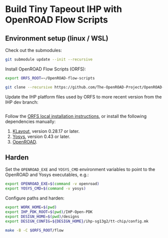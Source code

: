 # Build Tiny Tapeout IHP with OpenROAD Flow Scripts

## Environment setup (linux / WSL)

Check out the submodules:

```bash
git submodule update --init --recursive
```

Install OpenROAD Flow Scripts (ORFS):

```bash
export ORFS_ROOT=~/OpenROAD-flow-scripts

git clone --recursive https://github.com/The-OpenROAD-Project/OpenROAD-flow-scripts $ORFS_ROOT
```

Update the IHP platform files used by ORFS to more recent version from the IHP dev branch:

```./sg13g2-update/update.sh
```

Follow the [ORFS local installation instructions](https://openroad-flow-scripts.readthedocs.io/en/latest/user/BuildLocally.html), or install the following dependencies manually:

1. [KLayout](https://www.klayout.de/build.html), version 0.28.17 or later.
2. [Yosys](https://yosyshq.net/yosys/download.html), version 0.43 or later.
3. [OpenROAD](https://github.com/Precision-Innovations/OpenROAD/releases).

## Harden

Set the `OPENROAD_EXE` and `YOSYS_CMD` environment variables to point to the OpenROAD and Yosys executables, e.g.:

```bash
export OPENROAD_EXE=$(command -v openroad)
export YOSYS_CMD=$(command -v yosys)
```

Configure paths and harden:

```bash
export WORK_HOME=$(pwd)
export IHP_PDK_ROOT=$(pwd)/IHP-Open-PDK
export DESIGN_HOME=$(pwd)/designs
export DESIGN_CONFIG=${DESIGN_HOME}/ihp-sg13g2/tt-chip/config.mk

make -B -C $ORFS_ROOT/flow
```
